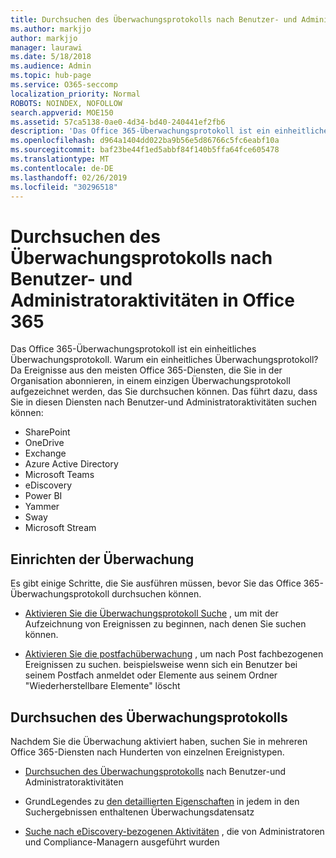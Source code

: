 ```yaml
---
title: Durchsuchen des Überwachungsprotokolls nach Benutzer- und Administratoraktivitäten in Office 365
ms.author: markjjo
author: markjjo
manager: laurawi
ms.date: 5/18/2018
ms.audience: Admin
ms.topic: hub-page
ms.service: O365-seccomp
localization_priority: Normal
ROBOTS: NOINDEX, NOFOLLOW
search.appverid: MOE150
ms.assetid: 57ca5138-0ae0-4d34-bd40-240441ef2fb6
description: 'Das Office 365-Überwachungsprotokoll ist ein einheitliches Überwachungsprotokoll. Warum ein einheitliches Überwachungsprotokoll? Da Ereignisse aus den meisten Office 365-Diensten, die Sie in der Organisation abonnieren, in einem einzigen Überwachungsprotokoll aufgezeichnet werden, das Sie durchsuchen können. Das führt dazu, dass Sie in diesen Diensten nach Benutzer-und Administratoraktivitäten suchen können:'
ms.openlocfilehash: d964a1404dd022ba9b56e5d86766c5fc6eabf10a
ms.sourcegitcommit: baf23be44f1ed5abbf84f140b5ffa64fce605478
ms.translationtype: MT
ms.contentlocale: de-DE
ms.lasthandoff: 02/26/2019
ms.locfileid: "30296518"
---
```

# <a name="search-the-audit-log-for-user-and-admin-activity-in-office-365"></a>Durchsuchen des Überwachungsprotokolls nach Benutzer- und Administratoraktivitäten in Office 365

Das Office 365-Überwachungsprotokoll ist ein einheitliches Überwachungsprotokoll. Warum ein einheitliches Überwachungsprotokoll? Da Ereignisse aus den meisten Office 365-Diensten, die Sie in der Organisation abonnieren, in einem einzigen Überwachungsprotokoll aufgezeichnet werden, das Sie durchsuchen können. Das führt dazu, dass Sie in diesen Diensten nach Benutzer-und Administratoraktivitäten suchen können: 
  
- SharePoint
- OneDrive
- Exchange
- Azure Active Directory
- Microsoft Teams
- eDiscovery
- Power BI
- Yammer
- Sway
- Microsoft Stream
   
 ## <a name="set-up-auditing"></a>Einrichten der Überwachung
  
Es gibt einige Schritte, die Sie ausführen müssen, bevor Sie das Office 365-Überwachungsprotokoll durchsuchen können.
  
- [Aktivieren Sie die Überwachungsprotokoll Suche](turn-audit-log-search-on-or-off.md) , um mit der Aufzeichnung von Ereignissen zu beginnen, nach denen Sie suchen können. 
    
- [Aktivieren Sie die postfachüberwachung](enable-mailbox-auditing.md) , um nach Post fachbezogenen Ereignissen zu suchen. beispielsweise wenn sich ein Benutzer bei seinem Postfach anmeldet oder Elemente aus seinem Ordner "Wiederherstellbare Elemente" löscht 
    
 ## <a name="search-the-audit-log"></a>Durchsuchen des Überwachungsprotokolls
  
Nachdem Sie die Überwachung aktiviert haben, suchen Sie in mehreren Office 365-Diensten nach Hunderten von einzelnen Ereignistypen.
  
- [Durchsuchen des Überwachungsprotokolls](search-the-audit-log-in-security-and-compliance.md) nach Benutzer-und Administratoraktivitäten 
    
- GrundLegendes zu [den detaillierten Eigenschaften](detailed-properties-in-the-office-365-audit-log.md) in jedem in den Suchergebnissen enthaltenen Überwachungsdatensatz 
    
- [Suche nach eDiscovery-bezogenen Aktivitäten](search-for-ediscovery-activities-in-the-audit-log.md) , die von Administratoren und Compliance-Managern ausgeführt wurden 
